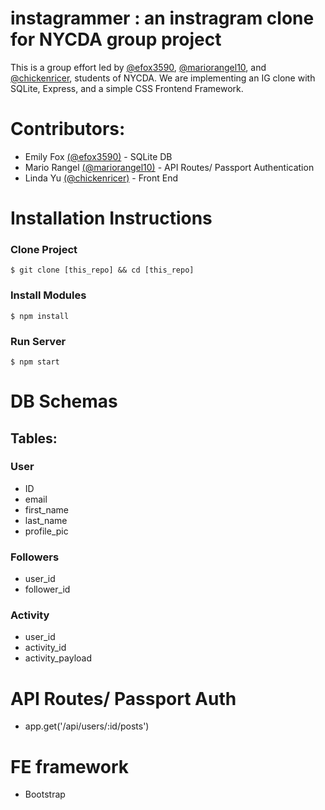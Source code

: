 # instagrammer : an instragram clone for NYCDA group project
This is a group effort led by [@efox3590](https://github.com/efox3590), [@mariorangel10](https://github.com/mariorangel10), and [@chickenricer](https://github.com/chickenricer), students of NYCDA. We are implementing an IG clone with SQLite, Express, and a simple CSS Frontend Framework.

# Contributors:
+ Emily Fox [(@efox3590)](https://github.com/efox3590) - SQLite DB
+ Mario Rangel [(@mariorangel10)](https://github.com/mariorangel10) - API Routes/ Passport Authentication
+ Linda Yu [(@chickenricer)](https://github.com/chickenricer) - Front End

# Installation Instructions
### Clone Project
```
$ git clone [this_repo] && cd [this_repo]
```

### Install Modules
```
$ npm install 
```
### Run Server
```
$ npm start
```

# DB Schemas
## Tables:
### User
* ID
* email
* first_name
* last_name
* profile_pic

### Followers
* user_id
* follower_id

### Activity 
* user_id
* activity_id
* activity_payload
  
# API Routes/ Passport Auth
* app.get('/api/users/:id/posts')

# FE framework
* Bootstrap
